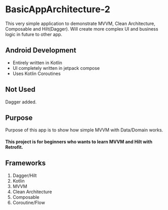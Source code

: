 # BasicAppArchitecture-2

This very simple application to demonstrate MVVM, Clean Architecture, Composable and Hilt(Dagger).
Will create more complex UI and business logic in future to other app.

## Android Development

* Entirely written in Kotlin
* UI completely written in jetpack compose
* Uses Kotlin Coroutines

## Not Used
Dagger added. 


## Purpose 
Purpose of this app is to show how simple MVVM with Data/Domain works. 

#### This project is for beginners who wants to learn MVVM and Hilt with Retrofit.

## Frameworks
1. Dagger/Hilt
2. Kotlin
3. MVVM
4. Clean Architecture
5. Composable
6. Coroutine/Flow
